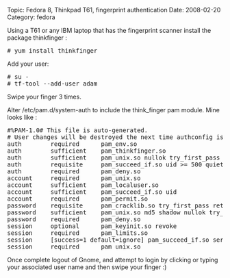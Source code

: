Topic: Fedora 8, Thinkpad T61, fingerprint authentication
Date: 2008-02-20
Category: fedora

Using a T61 or any IBM laptop that has the fingerprint scanner install the package thinkfinger :

<pre class="prettyprint">
# yum install thinkfinger
</pre>

Add your user:

<pre class="prettyprint">
# su -
# tf-tool --add-user adam
</pre>

Swipe your finger 3 times.

Alter /etc/pam.d/system-auth to include the think_finger pam module. Mine looks like :

<pre class="prettyprint">
#%PAM-1.0# This file is auto-generated.
# User changes will be destroyed the next time authconfig is run.
auth        required      pam_env.so
auth        sufficient    pam_thinkfinger.so
auth        sufficient    pam_unix.so nullok try_first_pass
auth        requisite     pam_succeed_if.so uid >= 500 quiet
auth        required      pam_deny.so
account     required      pam_unix.so
account     sufficient    pam_localuser.so
account     sufficient    pam_succeed_if.so uid 
account     required      pam_permit.so
password    requisite     pam_cracklib.so try_first_pass retry=3
password    sufficient    pam_unix.so md5 shadow nullok try_first_pass use_authtok
password    required      pam_deny.so
session     optional      pam_keyinit.so revoke
session     required      pam_limits.so
session     [success=1 default=ignore] pam_succeed_if.so service in crond quiet use_uid
session     required      pam_unix.so
</pre>

Once complete logout of Gnome, and attempt to login by clicking or typing your associated user name and then swipe your finger :)



